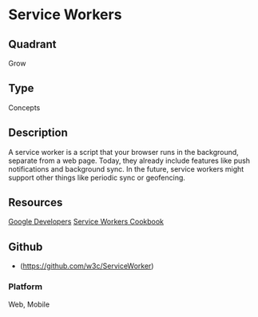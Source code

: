 # Service Workers

## Quadrant
Grow

## Type
Concepts

## Description
A service worker is a script that your browser runs in the background, separate from a web page. Today, they already include features like push notifications and background sync. In the future, service workers might support other things like periodic sync or geofencing.

## Resources
[Google Developers](https://developers.google.com/web/fundamentals/primers/service-workers/)
[Service Workers Cookbook](https://serviceworke.rs/)

## Github
* (https://github.com/w3c/ServiceWorker)

### Platform

Web, Mobile